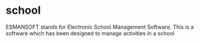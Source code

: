 # school
ESMANSOFT stands for Electronic School Management Software.
This is a software which has been designed to manage activities in a school
